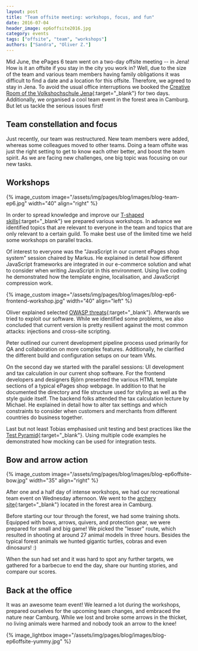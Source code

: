```yaml
---
layout: post
title: "Team offsite meeting: workshops, focus, and fun"
date: 2016-07-04
header_image: ep6offsite2016.jpg
category: events
tags: ["offsite", "team", "workshops"]
authors: ["Sandra", "Oliver Z."]
---
```


Mid June, the ePages 6 team went on a two-day offsite meeting -- in Jena! How is it an offsite if you stay in the city you work in? Well, due to the size of the team and various team members having family obligations it was difficult to find a date and a location for this offsite.
Therefore, we agreed to stay in Jena. To avoid the usual office interruptions we booked the [Creative Room of the Volkshochschule Jena](https://www.vhs-jena.de/de/service/raumvermietung/649482#/collapse4){:target="_blank"} for two days. Additionally, we organised a cool team event in the forest area in Camburg. But let us tackle the serious issues first!

## Team constellation and focus

Just recently, our team was restructured. New team members were added, whereas some colleagues moved to other teams. Doing a team offsite was just the right setting to get to know each other better, and boost the team spirit. As we are facing new challenges, one big topic was focusing on our new tasks.

## Workshops

{% image_custom image="/assets/img/pages/blog/images/blog-team-ep6.jpg" width="40" align="right" %}

In order to spread knowledge and improve our [T-shaped skills](https://en.wikipedia.org/wiki/T-shaped_skills){:target="_blank"} we prepared various workshops.
In advance we identified topics that are relevant to everyone in the team and topics that are only relevant to a certain guild.
To make best use of the limited time we held some workshops on parallel tracks.

Of interest to everyone was the "JavaScript in our current ePages shop system" session chaired by Markus. He explained in detail how different JavaScript frameworks are integrated in our e-commerce solution and what to consider when writing JavaScript in this environment. Using live coding he demonstrated how the template engine, localisation, and JavaScript compression work.

{% image_custom image="/assets/img/pages/blog/images/blog-ep6-frontend-workshop.jpg" width="40" align="left" %}

Oliver explained selected [OWASP threats](https://www.owasp.org/index.php/Cheat_Sheets){:target="_blank"}. Afterwards we tried to exploit our software. While we identified some problems, we also concluded that current version is pretty resilient against the most common attacks: injections and cross-site scripting.

Peter outlined our current development pipeline process used primarily for QA and collaboration on more complex features.
Additionally, he clarified the different build and configuration setups on our team VMs.

On the second day we started with the parallel sessions: UI development and tax calculation in our current shop software.
For the frontend developers and designers Björn presented the various HTML template sections of a typical ePages shop webpage. In addition to that he documented the directory and file structure used for styling as well as the style guide itself.
The backend folks attended the tax calculation lecture by Michael. He explained in detail how to alter tax settings and which constraints to consider when customers and merchants from different countries do business together.

Last but not least Tobias emphasised unit testing and best practices like the [Test Pyramid](http://martinfowler.com/bliki/TestPyramid.html){:target="_blank"}. Using multiple code examples he demonstrated how mocking can be used for integration tests.

## Bow and arrow action

{% image_custom image="/assets/img/pages/blog/images/blog-ep6offsite-bow.jpg" width="35" align="right" %}

After one and a half day of intense workshops, we had our recreational team event on Wednesday afternoon. We went to the [archery site](http://camburger-bogenschuetzen.de/){:target="_blank"} located in the forest area in Camburg.

Before starting our tour through the forest, we had some training shots. Equipped with bows, arrows, quivers, and protection gear, we were prepared for small and big game! We picked the "lesser" route, which resulted in shooting at around 27 animal models in three hours. Besides the typical forest animals we hunted gigantic turtles, cobras and even dinosaurs! :)

When the sun had set and it was hard to spot any further targets, we gathered for a barbecue to end the day, share our hunting stories, and compare our scores.

## Back at the office

It was an awesome team event! We learned a lot during the workshops, prepared ourselves for the upcoming team changes, and embraced the nature near Camburg.
While we lost and broke some arrows in the thicket, no living animals were harmed and nobody took an arrow to the knee!

{% image_lightbox image="/assets/img/pages/blog/images/blog-ep6offsite-yummy.jpg" %}
